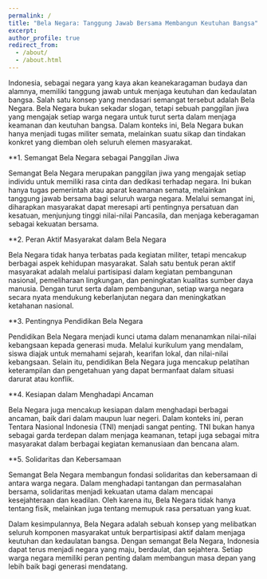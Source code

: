 ```yaml
---
permalink: /
title: "Bela Negara: Tanggung Jawab Bersama Membangun Keutuhan Bangsa"
excerpt:
author_profile: true
redirect_from: 
  - /about/
  - /about.html
---
```


Indonesia, sebagai negara yang kaya akan keanekaragaman budaya dan alamnya, memiliki tanggung jawab untuk menjaga keutuhan dan kedaulatan bangsa. Salah satu konsep yang mendasari semangat tersebut adalah Bela Negara. Bela Negara bukan sekadar slogan, tetapi sebuah panggilan jiwa yang mengajak setiap warga negara untuk turut serta dalam menjaga keamanan dan keutuhan bangsa. Dalam konteks ini, Bela Negara bukan hanya menjadi tugas militer semata, melainkan suatu sikap dan tindakan konkret yang diemban oleh seluruh elemen masyarakat.

**1. Semangat Bela Negara sebagai Panggilan Jiwa

Semangat Bela Negara merupakan panggilan jiwa yang mengajak setiap individu untuk memiliki rasa cinta dan dedikasi terhadap negara. Ini bukan hanya tugas pemerintah atau aparat keamanan semata, melainkan tanggung jawab bersama bagi seluruh warga negara. Melalui semangat ini, diharapkan masyarakat dapat meresapi arti pentingnya persatuan dan kesatuan, menjunjung tinggi nilai-nilai Pancasila, dan menjaga keberagaman sebagai kekuatan bersama.

**2. Peran Aktif Masyarakat dalam Bela Negara

Bela Negara tidak hanya terbatas pada kegiatan militer, tetapi mencakup berbagai aspek kehidupan masyarakat. Salah satu bentuk peran aktif masyarakat adalah melalui partisipasi dalam kegiatan pembangunan nasional, pemeliharaan lingkungan, dan peningkatan kualitas sumber daya manusia. Dengan turut serta dalam pembangunan, setiap warga negara secara nyata mendukung keberlanjutan negara dan meningkatkan ketahanan nasional.

**3. Pentingnya Pendidikan Bela Negara

Pendidikan Bela Negara menjadi kunci utama dalam menanamkan nilai-nilai kebangsaan kepada generasi muda. Melalui kurikulum yang mendalam, siswa diajak untuk memahami sejarah, kearifan lokal, dan nilai-nilai kebangsaan. Selain itu, pendidikan Bela Negara juga mencakup pelatihan keterampilan dan pengetahuan yang dapat bermanfaat dalam situasi darurat atau konflik.

**4. Kesiapan dalam Menghadapi Ancaman

Bela Negara juga mencakup kesiapan dalam menghadapi berbagai ancaman, baik dari dalam maupun luar negeri. Dalam konteks ini, peran Tentara Nasional Indonesia (TNI) menjadi sangat penting. TNI bukan hanya sebagai garda terdepan dalam menjaga keamanan, tetapi juga sebagai mitra masyarakat dalam berbagai kegiatan kemanusiaan dan bencana alam.

**5. Solidaritas dan Kebersamaan

Semangat Bela Negara membangun fondasi solidaritas dan kebersamaan di antara warga negara. Dalam menghadapi tantangan dan permasalahan bersama, solidaritas menjadi kekuatan utama dalam mencapai kesejahteraan dan keadilan. Oleh karena itu, Bela Negara tidak hanya tentang fisik, melainkan juga tentang memupuk rasa persatuan yang kuat.

Dalam kesimpulannya, Bela Negara adalah sebuah konsep yang melibatkan seluruh komponen masyarakat untuk berpartisipasi aktif dalam menjaga keutuhan dan kedaulatan bangsa. Dengan semangat Bela Negara, Indonesia dapat terus menjadi negara yang maju, berdaulat, dan sejahtera. Setiap warga negara memiliki peran penting dalam membangun masa depan yang lebih baik bagi generasi mendatang.
